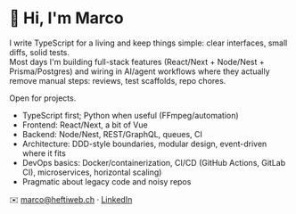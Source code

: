 # 👋 Hi, I'm Marco

I write TypeScript for a living and keep things simple: clear interfaces, small diffs, solid tests.  
Most days I'm building full-stack features (React/Next + Node/Nest + Prisma/Postgres) and wiring in AI/agent
workflows where they actually remove manual steps: reviews, test scaffolds, repo chores.

Open for projects.

- TypeScript first; Python when useful (FFmpeg/automation)
- Frontend: React/Next, a bit of Vue
- Backend: Node/Nest, REST/GraphQL, queues, CI
- Architecture: DDD-style boundaries, modular design, event-driven where it fits
- DevOps basics: Docker/containerization, CI/CD (GitHub Actions, GitLab CI), microservices, horizontal scaling)
- Pragmatic about legacy code and noisy repos

✉️ marco@heftiweb.ch · [LinkedIn](https://www.linkedin.com/in/themarcohefti/)
